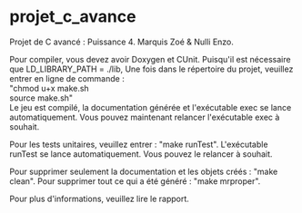 # projet_c_avance

Projet de C avancé : Puissance 4.
Marquis Zoé & Nulli Enzo.

Pour compiler, vous devez avoir Doxygen et CUnit.
Puisqu'il est nécessaire que LD_LIBRARY_PATH = ./lib,
Une fois dans le répertoire du projet, veuillez entrer en ligne de commande :  
  "chmod u+x make.sh  
  source make.sh"  
Le jeu est compilé, la documentation générée et l'exécutable exec se lance automatiquement.
Vous pouvez maintenant relancer l'exécutable exec à souhait.

Pour les tests unitaires, veuillez entrer : "make runTest".
L'exécutable runTest se lance automatiquement.
Vous pouvez le relancer à souhait.

Pour supprimer seulement la documentation et les objets créés : "make clean".
Pour supprimer tout ce qui a été généré : "make mrproper".

Pour plus d'informations, veuillez lire le rapport.
